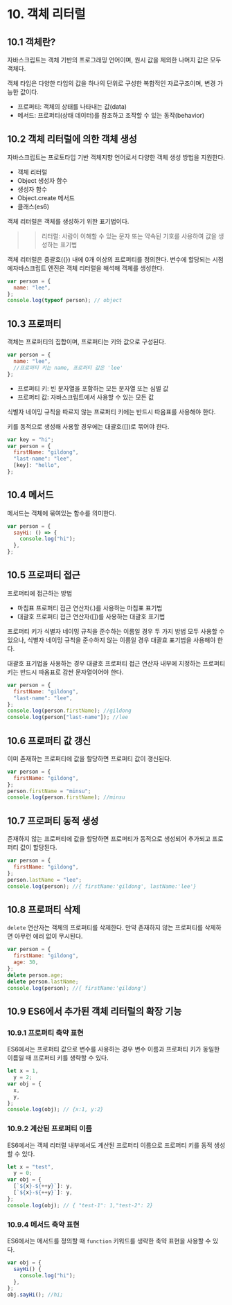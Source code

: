 # 10. 객체 리터럴

## 10.1 객체란?

자바스크립트는 객체 기반의 프로그래밍 언어이며, 원시 값을 제외한 나머지 값은 모두 객체다.

객체 타입은 다양한 타입의 값을 하나의 단위로 구성한 복합적인 자료구조이며, 변경 가능한 값이다.

- 프로퍼티: 객체의 상태를 나타내는 값(data)
- 메서드: 프로퍼티(상태 데이터)를 참조하고 조작할 수 있는 동작(behavior)

## 10.2 객체 리터럴에 의한 객체 생성

자바스크립트는 프로토타입 기반 객체지향 언어로서 다양한 객체 생성 방법을 지원한다.

- 객체 리터럴
- Object 생성자 함수
- 생성자 함수
- Object.create 메서드
- 클래스(es6)

객체 리터럴은 객체를 생성하기 위한 표기법이다.

> > 리터럴: 사람이 이해할 수 있는 문자 또는 약속된 기호를 사용하여 값을 생성하는 표기법

객체 리터럴은 중괄호({}) 내에 0개 이상의 프로퍼티를 정의한다. 변수에 할당되는 시점에자바스크립트 엔진은 객체 리터럴을 해석해 객체를 생성한다.

```javascript
var person = {
  name: "lee",
};
console.log(typeof person); // object
```

## 10.3 프로퍼티

객체는 프로퍼티의 집합이며, 프로퍼티는 키와 값으로 구성된다.

```javascript
var person = {
  name: "lee",
  //프로퍼티 키는 name, 프로퍼티 값은 'lee'
};
```

- 프로퍼티 키: 빈 문자열을 포함하는 모든 문자열 또는 심벌 값
- 프로퍼티 값: 자바스크립트에서 사용할 수 있는 모든 값

식별자 네이밍 규칙을 따르지 않는 프로퍼티 키에는 반드시 따옴표를 사용해야 한다.

키를 동적으로 생성해 사용할 경우에는 대괄호([])로 묶어야 한다.

```javascript
var key = "hi";
var person = {
  firstName: "gildong",
  "last-name": "lee",
  [key]: "hello",
};
```

## 10.4 메서드

메서드는 객체에 묶여있는 함수를 의미한다.

```javascript
var person = {
  sayHi: () => {
    console.log("hi");
  },
};
```

## 10.5 프로퍼티 접근

프로퍼티에 접근하는 방법

- 마침표 프로퍼티 접근 연산자(.)를 사용하는 마침표 표기법
- 대괄호 프로퍼티 접근 연산자([])를 사용하는 대괄호 표기법

프로퍼티 키가 식별자 네이밍 규칙을 준수하는 이름일 경우 두 가지 방법 모두 사용할 수 있으나, 식별자 네이밍 규칙을 준수하지 않는 이름일 경우 대괄효 표기법을 사용해야 한다.

대괄호 표기법을 사용하는 경우 대괄호 프로퍼티 접근 연산자 내부에 지정하는 프로퍼티 키는 반드시 따옴표로 감싼 문자열이어야 한다.

```javascript
var person = {
  firstName: "gildong",
  "last-name": "lee",
};
console.log(person.firstName); //gildong
console.log(person["last-name"]); //lee
```

## 10.6 프로퍼티 값 갱신

이미 존재하는 프로퍼티에 값을 할당하면 프로퍼티 값이 갱신된다.

```javascript
var person = {
  firstName: "gildong",
};
person.firstName = "minsu";
console.log(person.firstName); //minsu
```

## 10.7 프로퍼티 동적 생성

존재하지 않는 프로퍼티에 값을 할당하면 프로퍼티가 동적으로 생성되어 추가되고 프로퍼티 값이 할당된다.

```javascript
var person = {
  firstName: "gildong",
};
person.lastName = "lee";
console.log(person); //{ firstName:'gildong', lastName:'lee'}
```

## 10.8 프로퍼티 삭제

`delete` 연산자는 객체의 프로퍼티를 삭제한다. 만약 존재하지 않는 프로퍼티를 삭제하면 아무런 에러 없이 무시된다.

```javascript
var person = {
  firstName: "gildong",
  age: 30,
};
delete person.age;
delete person.lastName;
console.log(person); //{ firstName:'gildong'}
```

## 10.9 ES6에서 추가된 객체 리터럴의 확장 기능

### 10.9.1 프로퍼티 축약 표현

ES6에서는 프로퍼티 값으로 변수를 사용하는 경우 변수 이름과 프로퍼티 키가 동일한 이름일 때 프로퍼티 키를 생략할 수 있다.

```javascript
let x = 1,
  y = 2;
var obj = {
  x,
  y,
};
console.log(obj); // {x:1, y:2}
```

### 10.9.2 계산된 프로퍼티 이름

ES6에서는 객체 리터럴 내부에서도 계산된 프로퍼티 이름으로 프로퍼티 키를 동적 생성할 수 있다.

```javascript
let x = "test",
  y = 0;
var obj = {
  [`${x}-${++y}`]: y,
  [`${x}-${++y}`]: y,
};
console.log(obj); // { "test-1": 1,"test-2": 2}
```

### 10.9.4 메서드 축약 표현

ES6에서는 메서드를 정의할 때 `function` 키워드를 생략한 축약 표현을 사용할 수 있다.

```javascript
var obj = {
  sayHi() {
    console.log("hi");
  },
};
obj.sayHi(); //hi;
```
